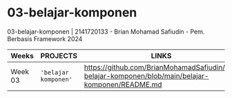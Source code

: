 # 03-belajar-komponen
03-belajar-komponen | 2141720133 - Brian Mohamad Safiudin - Pem. Berbasis Framework 2024

|Weeks           |PROJECTS                         |LINKS                        |
|----------------|---------------------------------|-----------------------------|
|Week 03         |`'belajar komponen'`          |https://github.com/BrianMohamadSafiudin/03-belajar-komponen/blob/main/belajar-komponen/README.md

